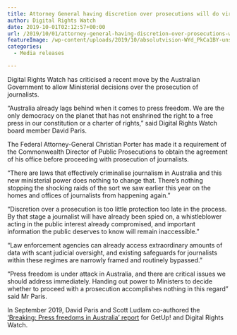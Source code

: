 ```yaml
---
title: Attorney General having discretion over prosecutions will do virtually nothing for press freedom
author: Digital Rights Watch
date: 2019-10-01T02:12:57+00:00
url: /2019/10/01/attorney-general-having-discretion-over-prosecutions-will-do-virtually-nothing-for-press-freedom/
featureImage: /wp-content/uploads/2019/10/absolutvision-WYd_PkCa1BY-unsplash-scaled.jpg
categories:
  - Media releases

---
```

Digital Rights Watch has criticised a recent move by the Australian Government to allow Ministerial decisions over the prosecution of journalists.

“Australia already lags behind when it comes to press freedom. We are the only democracy on the planet that has not enshrined the right to a free press in our constitution or a charter of rights,” said Digital Rights Watch board member David Paris.

The Federal Attorney-General Christian Porter has made it a requirement of the Commonwealth Director of Public Prosecutions to obtain the agreement of his office before proceeding with prosecution of journalists.

“There are laws that effectively criminalise journalism in Australia and this new ministerial power does nothing to change that. There&#8217;s nothing stopping the shocking raids of the sort we saw earlier this year on the homes and offices of journalists from happening again.”

“Discretion over a prosecution is too little protection too late in the process. By that stage a journalist will have already been spied on, a whistleblower acting in the public interest already compromised, and important information the public deserves to know will remain inaccessible.”

<p style="text-align:left">
  “Law enforcement agencies can already access extraordinary amounts of data with scant judicial oversight, and existing safeguards for journalists within these regimes are narrowly framed and routinely bypassed.”
</p>

“Press freedom is under attack in Australia, and there are critical issues we should address immediately. Handing out power to Ministers to decide whether to proceed with a prosecution accomplishes nothing in this regard” said Mr Paris.

In September 2019, David Paris and Scott Ludlam co-authored the [‘Breaking: Press freedoms in Australia’ report][1] for GetUp! and Digital Rights Watch.

 [1]: https://digitalrightswatch.org.au/2019/09/18/breaking-press-freedom-in-australia/
